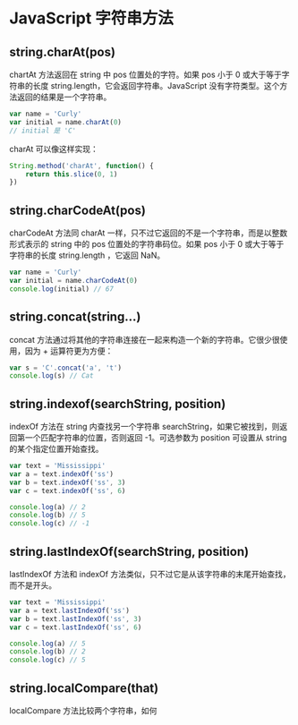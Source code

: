 # JavaScript 字符串方法

## string.charAt(pos)

chartAt 方法返回在 string 中 pos 位置处的字符。如果 pos 小于 0 或大于等于字符串的长度 string.length，它会返回字符串。JavaScript 没有字符类型。这个方法返回的结果是一个字符串。

```js
var name = 'Curly'
var initial = name.charAt(0)
// initial 是 'C'
```

 charAt 可以像这样实现：

```js
String.method('charAt', function() {
    return this.slice(0, 1)
})
```

## string.charCodeAt(pos)

charCodeAt 方法同 charAt 一样，只不过它返回的不是一个字符串，而是以整数形式表示的 string 中的 pos 位置处的字符串码位。如果 pos 小于 0 或大于等于字符串的长度 string.length ，它返回 NaN。

```js
var name = 'Curly'
var initial = name.charCodeAt(0)
console.log(initial) // 67
```

## string.concat(string...)

concat 方法通过将其他的字符串连接在一起来构造一个新的字符串。它很少很使用，因为 + 运算符更为方便：

```js
var s = 'C'.concat('a', 't')
console.log(s) // Cat
```

## string.indexof(searchString, position)

indexOf 方法在 string 内查找另一个字符串 searchString，如果它被找到，则返回第一个匹配字符串的位置，否则返回 -1。可选参数为 position 可设置从 string 的某个指定位置开始查找。

```js
var text = 'Mississippi'
var a = text.indexOf('ss')
var b = text.indexOf('ss', 3)
var c = text.indexOf('ss', 6)

console.log(a) // 2
console.log(b) // 5
console.log(c) // -1
```

## string.lastIndexOf(searchString, position)

lastIndexOf 方法和 indexOf 方法类似，只不过它是从该字符串的末尾开始查找，而不是开头。

```js
var text = 'Mississippi'
var a = text.lastIndexOf('ss')
var b = text.lastIndexOf('ss', 3)
var c = text.lastIndexOf('ss', 6)

console.log(a) // 5
console.log(b) // 2
console.log(c) // 5
```

## string.localCompare(that)

localCompare 方法比较两个字符串，如何